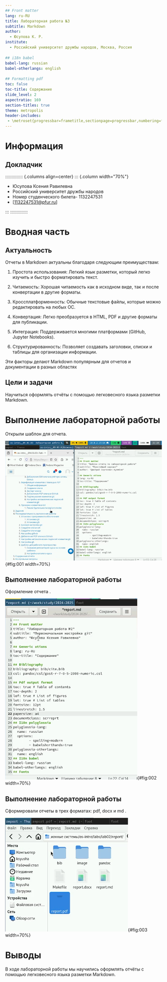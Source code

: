 ```yaml
---
## Front matter
lang: ru-RU
title: Лабораторная работа №3
subtitle: Markdown
author:
  - Юсупова К. Р.
institute:
  - Российский университет дружбы народов, Москва, Россия

## i18n babel
babel-lang: russian
babel-otherlangs: english

## Formatting pdf
toc: false
toc-title: Содержание
slide_level: 2
aspectratio: 169
section-titles: true
theme: metropolis
header-includes:
 - \metroset{progressbar=frametitle,sectionpage=progressbar,numbering=fraction}
---
```


# Информация

## Докладчик

:::::::::::::: {.columns align=center}
::: {.column width="70%"}

  * Юсупова Ксения Равилевна
  * Российский университет дружбы народов
  * Номер студенческого билета- 1132247531
  * [1132247531@pfur.ru]

:::
::::::::::::::


# Вводная часть

## Актуальность

Отчеты в Markdown актуальны благодаря следующим преимуществам:

1. Простота использования: Легкий язык разметки, который легко изучить и быстро форматировать текст.

2. Читаемость: Хорошая читаемость как в исходном виде, так и после конвертации в другие форматы.

3. Кроссплатформенность: Обычные текстовые файлы, которые можно редактировать на любых ОС.

4. Конвертация: Легко преобразуется в HTML, PDF и другие форматы для публикации.

5. Интеграция: Поддерживается многими платформами (GitHub, Jupyter Notebooks).

6. Структурированность: Позволяет создавать заголовки, списки и таблицы для организации информации.

Эти факторы делают Markdown популярным для отчетов и документации в разных областях

## Цели и задачи

Научиться оформлять отчёты с помощью легковесного языка разметки Markdown.

# Выполнение лабораторной работы

Открыли шаблон для отчета.

![Открыли шаблон для отчета](image/32.png){#fig:001 width=70%}

## Выполнение лабораторной работы

Оформление отчета .

![Оформили отчет](image/33.png){#fig:002 width=70%}

## Выполнение лабораторной работы

Сформировали отчеты в трех форматах: pdf, docx и md .

![Сформировали отчеты в трех форматах](image/31.png){#fig:003 width=70%}

# Выводы

В ходе лабораторной работы мы научились оформлять отчёты с помощью легковесного языка разметки Markdown.


